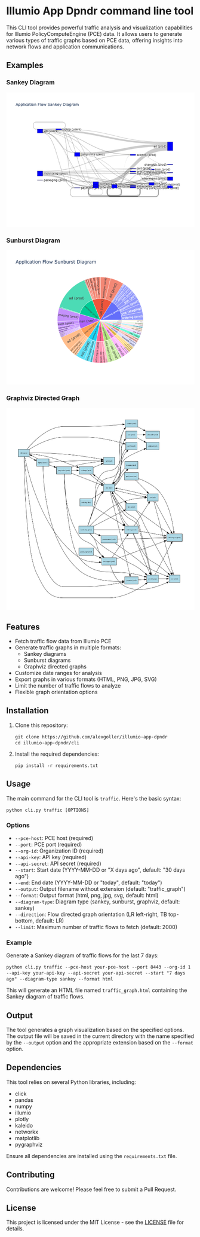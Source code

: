 # Illumio App Dpndr command line tool

This CLI tool provides powerful traffic analysis and visualization capabilities for Illumio PolicyComputeEngine (PCE) data. It allows users to generate various types of traffic graphs based on PCE data, offering insights into network flows and application communications.

## Examples

### Sankey Diagram
![Sankey Diagram](../examples/examples_sankey.png)

### Sunburst Diagram
![Sunburst Diagram](../examples/examples_sunburst.png)

### Graphviz Directed Graph
![Graphviz Directed Graph](../examples/examples_graphviz.png)

## Features

- Fetch traffic flow data from Illumio PCE
- Generate traffic graphs in multiple formats:
  - Sankey diagrams
  - Sunburst diagrams
  - Graphviz directed graphs
- Customize date ranges for analysis
- Export graphs in various formats (HTML, PNG, JPG, SVG)
- Limit the number of traffic flows to analyze
- Flexible graph orientation options

## Installation

1. Clone this repository:
   ```
   git clone https://github.com/alexgoller/illumio-app-dpndr
   cd illumio-app-dpndr/cli
   ```

2. Install the required dependencies:
   ```
   pip install -r requirements.txt
   ```

## Usage

The main command for the CLI tool is `traffic`. Here's the basic syntax:

```
python cli.py traffic [OPTIONS]
```

### Options

- `--pce-host`: PCE host (required)
- `--port`: PCE port (required)
- `--org-id`: Organization ID (required)
- `--api-key`: API key (required)
- `--api-secret`: API secret (required)
- `--start`: Start date (YYYY-MM-DD or "X days ago", default: "30 days ago")
- `--end`: End date (YYYY-MM-DD or "today", default: "today")
- `--output`: Output filename without extension (default: "traffic_graph")
- `--format`: Output format (html, png, jpg, svg, default: html)
- `--diagram-type`: Diagram type (sankey, sunburst, graphviz, default: sankey)
- `--direction`: Flow directed graph orientation (LR left-right, TB top-bottom, default: LR)
- `--limit`: Maximum number of traffic flows to fetch (default: 2000)

### Example

Generate a Sankey diagram of traffic flows for the last 7 days:

```
python cli.py traffic --pce-host your-pce-host --port 8443 --org-id 1 --api-key your-api-key --api-secret your-api-secret --start "7 days ago" --diagram-type sankey --format html
```

This will generate an HTML file named `traffic_graph.html` containing the Sankey diagram of traffic flows.

## Output

The tool generates a graph visualization based on the specified options. The output file will be saved in the current directory with the name specified by the `--output` option and the appropriate extension based on the `--format` option.

## Dependencies

This tool relies on several Python libraries, including:

- click
- pandas
- numpy
- illumio
- plotly
- kaleido
- networkx
- matplotlib
- pygraphviz

Ensure all dependencies are installed using the `requirements.txt` file.

## Contributing

Contributions are welcome! Please feel free to submit a Pull Request.

## License

This project is licensed under the MIT License - see the [LICENSE](LICENSE) file for details.